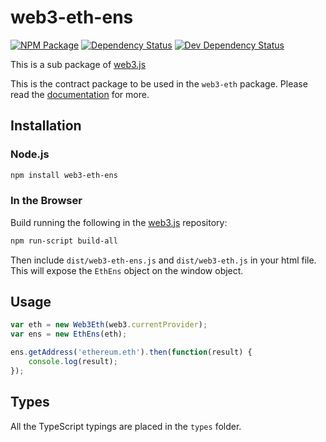 # web3-eth-ens

[![NPM Package][npm-image]][npm-url] [![Dependency Status][deps-image]][deps-url] [![Dev Dependency Status][deps-dev-image]][deps-dev-url]

This is a sub package of [web3.js][repo]

This is the contract package to be used in the `web3-eth` package.
Please read the [documentation][docs] for more.

## Installation

### Node.js

```bash
npm install web3-eth-ens
```

### In the Browser

Build running the following in the [web3.js][repo] repository:

```bash
npm run-script build-all
```

Then include `dist/web3-eth-ens.js` and `dist/web3-eth.js` in your html file.
This will expose the `EthEns` object on the window object.

## Usage

```js
var eth = new Web3Eth(web3.currentProvider);
var ens = new EthEns(eth);

ens.getAddress('ethereum.eth').then(function(result) {
    console.log(result);
});
```

## Types

All the TypeScript typings are placed in the `types` folder.

[docs]: http://web3js.readthedocs.io/en/1.0/
[repo]: https://github.com/ethereum/web3.js
[npm-image]: https://img.shields.io/npm/dm/web3-eth-ens.svg
[npm-url]: https://npmjs.org/package/web3-eth-ens
[deps-image]: https://david-dm.org/ethereum/web3.js/1.x/status.svg?path=packages/web3-eth-ens
[deps-url]: https://david-dm.org/ethereum/web3.js/1.x?path=packages/web3-eth-ens
[deps-dev-image]: https://david-dm.org/ethereum/web3.js/1.x/dev-status.svg?path=packages/web3-eth-ens
[deps-dev-url]: https://david-dm.org/ethereum/web3.js/1.x?type=dev&path=packages/web3-eth-ens